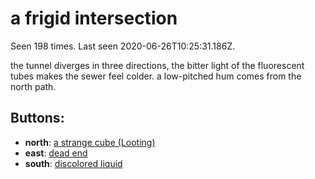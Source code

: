 # a frigid intersection

Seen 198 times. Last seen 2020-06-26T10:25:31.186Z.

the tunnel diverges in three directions, the bitter light of the fluorescent tubes makes the sewer feel colder. a low-pitched hum comes from the north path.

## Buttons:

- **north**: [a strange cube (Looting)](a-strange-cube--Looting--Nvcxier.md)
- **east**: [dead end](dead-end-5gc1l0.md)
- **south**: [discolored liquid](discolored-liquid-Ntslvj2.md)